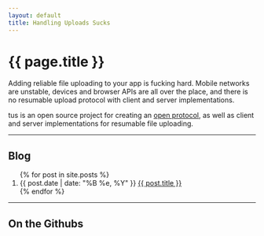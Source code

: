 ```yaml
---
layout: default
title: Handling Uploads Sucks
---
```


<div class="jumbotron">
  <h1>{{ page.title }}</h1>
  <p class="lead">
    Adding reliable file uploading to your app is fucking hard. Mobile
    networks are unstable, devices and browser APIs are all over
    the place, and there is no resumable upload protocol with client and server
    implementations.
  </p>

  <p class="lead">
    tus is an open source project for
    creating an
    <a target="_blank" href="https://github.com/tus/tus-resumable-upload-protocol/blob/master/README.md">open protocol</a>, as well as
    client and server implementations for resumable file uploading.
  </p>
</div>

<hr />

## Blog

<ol id="posts">
  {% for post in site.posts %}
  <li>
    <span class="timeago" title="{{ post.date | date: "%Y-%m-%dT%H:%M:%SZ" }}">{{ post.date | date: "%B %e, %Y" }}</span>
    <a href="{{ post.url }}">{{ post.title }}</a>
  </li>
  {% endfor %}
</ol>

<hr />

## On the Githubs

<ol id="githubs"></ol>

